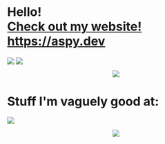 <p align="center">
  <h1>
    Hello!
    <br/>
    <a href="https://aspy.dev">
      Check out my website! https://aspy.dev
    </a>
  </h1>

<picture>
  <source
    srcset="https://github-readme-stats.vercel.app/api/top-langs/?username=SomeAspy&layout=compact&theme=transparent&count_private=true&hide_border=true&langs_count=10"        
    media="(prefers-color-scheme: dark)"
  />
  <img align="center" src="https://github-readme-stats.vercel.app/api/top-langs/?username=SomeAspy&layout=compact&theme=transparent&count_private=true&hide_border=true&langs_count=10" />
</picture>
<picture>
  <source
    srcset="https://github-readme-stats.vercel.app/api?username=SomeAspy&show_icons=true&theme=transparent&count_private=true&hide_border=true&include_all_commits=true"
    media="(prefers-color-scheme: dark)"
  />
  <img align="center" src="https://github-readme-stats.vercel.app/api/top-langs/?username=SomeAspy&layout=compact&theme=transparent&count_private=true&hide_border=true&langs_count=10" />
</picture>

<p align="center">
  <a href="https://discord.com/users/516750892372852754">
    <img src="https://lanyard.cnrad.dev/api/516750892372852754"/>
  </a>

  <h1>
    Stuff I'm vaguely good at:
  </h1>

  <a href="https://skillicons.dev">
    <img src="https://skillicons.dev/icons?i=js,html,css,cloudflare,java,linux,md,nginx,nodejs,py,vscode,solidjs,autocad,cpp,cmake&perline=15" />
  </a>
</p>

<p align="center">
  <img src="https://user-images.githubusercontent.com/33640860/149058683-8ca11612-6e8d-4a91-8a0f-ae9cf0cf02f6.png">
</p>
</p>
